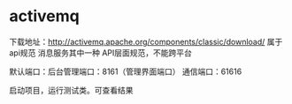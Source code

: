# activemq
下载地址：http://activemq.apache.org/components/classic/download/
属于api规范
消息服务其中一种
API层面规范，不能跨平台

默认端口：后台管理端口：8161（管理界面端口）
			通信端口：61616
			
启动项目，运行测试类。可查看结果
